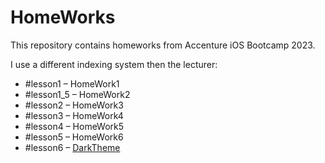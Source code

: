 # HomeWorks

This repository contains homeworks from Accenture iOS Bootcamp 2023.

I use a different indexing system then the lecturer:
- #lesson1 – HomeWork1
- #lesson1_5 – HomeWork2
- #lesson2 – HomeWork3
- #lesson3 – HomeWork4
- #lesson4 – HomeWork5
- #lesson5 – HomeWork6
- #lesson6 – [DarkTheme](https://github.com/patricijav/DarkTheme)
